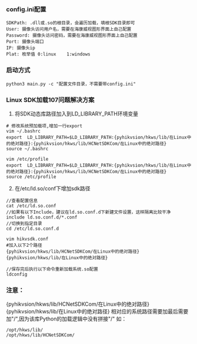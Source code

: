 ### config.ini配置
```
SDKPath: .dll或.so的根目录，会遍历加载，填根SDK目录即可
User: 摄像头访问用户名，需要在海康威视图形界面上自己配置
Password: 摄像头访问密码，需要在海康威视图形界面上自己配置
Port: 摄像头端口
IP: 摄像头ip
Plat: 枚举值 0:linux    1:windows
```

### 启动方式
```
python3 main.py -c "配置文件目录，不需要带config.ini"
```
### Linux SDK加载107问题解决方案
1. 将SDK动态库路径加入到LD_LIBRARY_PATH环境变量
```
# 修改系统预加载项,增加一行export
vim ~/.bashrc
export  LD_LIBRARY_PATH=$LD_LIBRARY_PATH:{pyhikvsion/hkws/lib/在Linux中的绝对路径}:{pyhikvsion/hkws/lib/HCNetSDKCom/在Linux中的绝对路径}
source ~/.bashrc

vim /etc/profile
export  LD_LIBRARY_PATH=$LD_LIBRARY_PATH:{pyhikvsion/hkws/lib/在Linux中的绝对路径}:{pyhikvsion/hkws/lib/HCNetSDKCom/在Linux中的绝对路径}
source /etc/profile
```
2. 在/etc/ld.so/conf下增加sdk路径
```
//查看配置信息
cat /etc/ld.so.conf
//如果有以下Include，建议在ld.so.conf.d下新建文件设置，这样隔离比较干净
include ld.so.conf.d/*.conf
//切换到指定目录
cd /etc/ld.so.conf.d

vim hikvsdk.conf
#加入以下2个路径
{pyhikvsion/hkws/lib/HCNetSDKCom/在Linux中的绝对路径}
{pyhikvsion/hkws/lib/在Linux中的绝对路径}

//保存完后执行以下命令重新加载系统.so配置
ldconfig

```

### 注意：
{pyhikvsion/hkws/lib/HCNetSDKCom/在Linux中的绝对路径}
{pyhikvsion/hkws/lib/在Linux中的绝对路径}
相对应的系统路径需要加最后需要加"/",因为该库Python的加载逻辑中没有拼接"/"
如： 
```
/opt/hkws/lib/
/opt/hkws/lib/HCNetSDKCom/
```